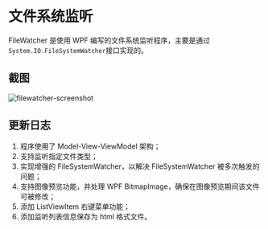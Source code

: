 # 文件系统监听

FileWatcher 是使用 WPF 编写的文件系统监听程序，主要是通过`System.IO.FileSystemWatcher`接口实现的。

## 截图

![filewatcher-screenshot](https://cloud.githubusercontent.com/assets/14179733/10129144/882b2d76-65ed-11e5-8411-844bff8d0d7f.png)

## 更新日志

1. 程序使用了 Model-View-ViewModel 架构；
2. 支持监听指定文件类型；
3. 实现增强的 FileSystemWatcher，以解决 FileSystemWatcher 被多次触发的问题；
4. 支持图像预览功能，并处理 WPF BitmapImage，确保在图像预览期间该文件可被修改；
5. 添加 ListViewItem 右键菜单功能；
6. 添加监听列表信息保存为 html 格式文件。